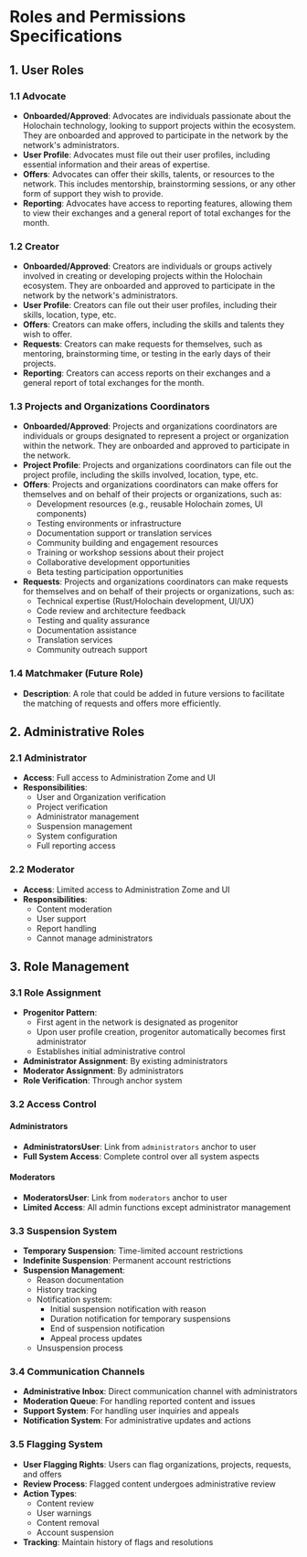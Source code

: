 # Roles and Permissions Specifications

## 1. User Roles

### 1.1 Advocate

- **Onboarded/Approved**: Advocates are individuals passionate about the Holochain technology, looking to support projects within the ecosystem. They are onboarded and approved to participate in the network by the network's administrators.
- **User Profile**: Advocates must file out their user profiles, including essential information and their areas of expertise.
- **Offers**: Advocates can offer their skills, talents, or resources to the network. This includes mentorship, brainstorming sessions, or any other form of support they wish to provide.
- **Reporting**: Advocates have access to reporting features, allowing them to view their exchanges and a general report of total exchanges for the month.

### 1.2 Creator

- **Onboarded/Approved**: Creators are individuals or groups actively involved in creating or developing projects within the Holochain ecosystem. They are onboarded and approved to participate in the network by the network's administrators.
- **User Profile**: Creators can file out their user profiles, including their skills, location, type, etc.
- **Offers**: Creators can make offers, including the skills and talents they wish to offer.
- **Requests**: Creators can make requests for themselves, such as mentoring, brainstorming time, or testing in the early days of their projects.
- **Reporting**: Creators can access reports on their exchanges and a general report of total exchanges for the month.

### 1.3 Projects and Organizations Coordinators

- **Onboarded/Approved**: Projects and organizations coordinators are individuals or groups designated to represent a project or organization within the network. They are onboarded and approved to participate in the network.
- **Project Profile**: Projects and organizations coordinators can file out the project profile, including the skills involved, location, type, etc.
- **Offers**: Projects and organizations coordinators can make offers for themselves and on behalf of their projects or organizations, such as:
  - Development resources (e.g., reusable Holochain zomes, UI components)
  - Testing environments or infrastructure
  - Documentation support or translation services
  - Community building and engagement resources
  - Training or workshop sessions about their project
  - Collaborative development opportunities
  - Beta testing participation opportunities
- **Requests**: Projects and organizations coordinators can make requests for themselves and on behalf of their projects or organizations, such as:
  - Technical expertise (Rust/Holochain development, UI/UX)
  - Code review and architecture feedback
  - Testing and quality assurance
  - Documentation assistance
  - Translation services
  - Community outreach support

### 1.4 Matchmaker (Future Role)

- **Description**: A role that could be added in future versions to facilitate the matching of requests and offers more efficiently.

## 2. Administrative Roles

### 2.1 Administrator

- **Access**: Full access to Administration Zome and UI
- **Responsibilities**:
  - User and Organization verification
  - Project verification
  - Administrator management
  - Suspension management
  - System configuration
  - Full reporting access

### 2.2 Moderator

- **Access**: Limited access to Administration Zome and UI
- **Responsibilities**:
  - Content moderation
  - User support
  - Report handling
  - Cannot manage administrators

## 3. Role Management

### 3.1 Role Assignment

- **Progenitor Pattern**: 
  - First agent in the network is designated as progenitor
  - Upon user profile creation, progenitor automatically becomes first administrator
  - Establishes initial administrative control
- **Administrator Assignment**: By existing administrators
- **Moderator Assignment**: By administrators
- **Role Verification**: Through anchor system

### 3.2 Access Control

#### Administrators
- **AdministratorsUser**: Link from `administrators` anchor to user
- **Full System Access**: Complete control over all system aspects

#### Moderators
- **ModeratorsUser**: Link from `moderators` anchor to user
- **Limited Access**: All admin functions except administrator management

### 3.3 Suspension System

- **Temporary Suspension**: Time-limited account restrictions
- **Indefinite Suspension**: Permanent account restrictions
- **Suspension Management**:
  - Reason documentation
  - History tracking
  - Notification system:
    - Initial suspension notification with reason
    - Duration notification for temporary suspensions
    - End of suspension notification
    - Appeal process updates
  - Unsuspension process

### 3.4 Communication Channels

- **Administrative Inbox**: Direct communication channel with administrators
- **Moderation Queue**: For handling reported content and issues
- **Support System**: For handling user inquiries and appeals
- **Notification System**: For administrative updates and actions

### 3.5 Flagging System

- **User Flagging Rights**: Users can flag organizations, projects, requests, and offers
- **Review Process**: Flagged content undergoes administrative review
- **Action Types**:
  - Content review
  - User warnings
  - Content removal
  - Account suspension
- **Tracking**: Maintain history of flags and resolutions
